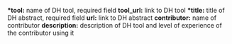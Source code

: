 __*tool:__ name of DH tool, required field
__tool_url:__ link to DH tool
__*title:__ title of DH abstract, required field
__url:__ link to DH abstract
__contributor:__ name of contributor
__description:__ description of DH tool and level of experience of the contributor using it